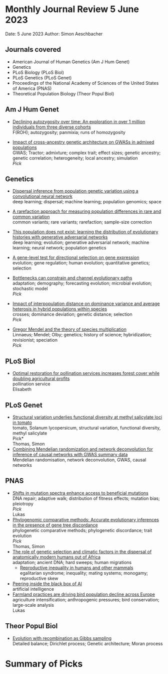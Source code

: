 # Monthly Journal Review 5 June 2023

Date: 5 June 2023
Author: Simon Aeschbacher

## Journals covered
- American Journal of Human Genetics (Am J Hum Genet)
- Genetics
- PLoS Biology (PLoS Biol)
- PLoS Genetics (PLoS Genet)
- Proceedings of the National Academy of Sciences of the United States of America (PNAS)
- Theoretical Population Biology (Theor Popul Biol)

## Am J Hum Genet
- [Declining autozygosity over time: An exploration in over 1 million individuals from three diverse cohorts](https://doi.org/10.1016/j.ajhg.2023.04.007)  
  F(ROH); autozygosity; panmixia; runs of homozygosity  
  
- [Impact of cross-ancestry genetic architecture on GWASs in admixed populations](https://doi.org/10.1016/j.ajhg.2023.05.001)  
  GWAS; Tractor; admixture; complex trait; effect sizes; genetic ancestry; genetic correlation; heterogeneity; local ancestry; simulation  
 *Pick*

## Genetics
- [Dispersal inference from population genetic variation using a convolutional neural network](https://doi.org/10.1093/genetics/iyad068)  
  deep learning; dispersal; machine learning; population genomics; space  
- [A rarefaction approach for measuring population differences in rare and common variation](https://doi.org/10.1093/genetics/iyad070)  
  common variants; rare variants; rarefaction; sample-size correction  
  

- [This population does not exist: learning the distribution of evolutionary histories with generative adversarial networks](https://doi.org/10.1093/genetics/iyad063)  
  deep learning; evolution; generative adversarial network; machine learning; neural network; population genetics  
- [A gene-level test for directional selection on gene expression](https://doi.org/10.1093/genetics/iyad060)  
  evolution; gene regulation; human evolution; quantitative genetics; selection  
- [Bottlenecks can constrain and channel evolutionary paths](https://doi.org/10.1093/genetics/iyad001)  
  adaptation; demography; forecasting evolution; microbial evolution; stochastic model  
  *Pick*  
- [Impact of interpopulation distance on dominance variance and average heterosis in hybrid populations within species](https://doi.org/10.1093/genetics/iyad059)  
  crosses; dominance deviation; genetic distance; selection  
  *Pick*  
- [Gregor Mendel and the theory of species multiplication](https://doi.org/10.1093/genetics/iyad046)  
  Linnaeus; Mendel; Olby; genetics; history of science; hybridization; revisionist; speciation  
 *Pick* 

## PLoS Biol
- [Optimal restoration for pollination services increases forest cover while doubling agricultural profits](https://doi.org/10.1371/journal.pbio.3002107)  
  pollination service  
  Elisabeth

## PLoS Genet
- [Structural variation underlies functional diversity at methyl salicylate loci in tomato](https://doi.org/10.1371/journal.pgen.1010751)  
  tomato, Solanum lycopersicum, structural variation, functional diversity, methyl salicylate  
  Pick*  
  Thomas, Simon
- [Combining Mendelian randomization and network deconvolution for inference of causal networks with GWAS summary data](https://doi.org/10.1371/journal.pgen.1010762)  
  Mendelian randomisation, network deconvolution, GWAS, causal networks    

## PNAS
- [Shifts in mutation spectra enhance access to beneficial mutations](https://doi.org/10.1073/pnas.2207355120)  
  DNA repair; adaptive walk; distribution of fitness effects; mutation bias; pleiotropy  
  *Pick*  
  Lukas
- [Phylogenomic comparative methods: Accurate evolutionary inferences in the presence of gene tree discordance](https://doi.org/10.1073/pnas.2220389120)  
  phylogenetic comparative methods; phylogenetic discordance; trait evolution  
  *Pick*  
  Thomas, Simon
- [The role of genetic selection and climatic factors in the dispersal of anatomically modern humans out of Africa](https://doi.org/10.1073/pnas.2213061120)  
  adaptation; ancient DNA; hard sweeps; human migrations  
  - [Reproductive inequality in humans and other mammals](https://doi.org/10.1073/pnas.2220124120)  
  egalitarian syndrome; inequality; mating systems; monogamy; reproductive skew  
- [Peering inside the black box of AI](https://doi.org/10.1073/pnas.2307432120)  
  artificial intelligence  
- [Farmland practices are driving bird population decline across Europe](https://doi.org/10.1073/pnas.2216573120)  
  agriculture intensification; anthropogenic pressures; bird conservation; large-scale analysis  
  Lukas

## Theor Popul Biol
- [Evolution with recombination as Gibbs sampling](https://doi.org/10.1016/j.tpb.2023.03.005)  
  Detailed balance; Dirichlet process; Genetic architecture; Moran process 


# Summary of Picks